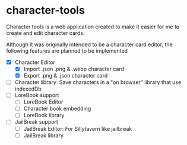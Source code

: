 # character-tools

Character tools is a web application created to make it easier for me to create and edit character cards.

Although it was originally intended to be a character card editor, the following features are planned to be implemented

- [x] Character Editor
  - [x] Import .json .png & .webp character card
  - [x] Export .png & .json character card
- [ ] Character library: Save characters in a "on browser" library that use indexedDb
- [ ] LoreBook support
  - [ ] LoreBook Editor
  - [ ] Character book embedding
  - [ ] LoreBook library
- [ ] JailBreak support
  - [ ] JailBreak Editor: For Sillytavern like jailbreak
  - [ ] JailBreak library
